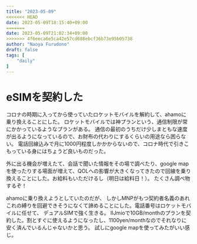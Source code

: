 ```yaml
---
title: "2023-05-09"
<<<<<<< HEAD
date: 2023-05-09T18:15:40+09:00
=======
date: 2023-05-09T21:02:34+09:00
>>>>>>> 4f6eeca6e5ca42e57cd688ebcf36b73e95b05738
author: "Naoya Furudono"
draft: false
tags: [
    "daily"
]
---
```


# eSIMを契約した

コロナの時期に入ってから使っていたロケットモバイルを解約して、ahamoに乗り換えることにした。
ロケットモバイルでは神プランという、通信制限が常にかかっているようなプランがある。
通信の最初のうちだけ少しまともな速度が出るようになっているので、お財布の代わりにするくらいの用途なら困らない。
電話回線込みで月に1000円程度しかかからないので、コロナ時代で引きこもっている身にはちょうど良いものだった。

外に出る機会が増えたて、会話で聞いた情報をその場で調べたり、google mapを使ったりする場面が増えて、QOLへの影響が大きくなってきたので回線を乗り換えることにした。お給料もいただけるし（明日は給料日！）。
たくさん調べ物するぞ！

ahamoに乗り換えようとしていたのだが、
しかしMNPがもつ契約者名義のあれこれの縛りを回避できそうになくて諦めることにした。電話番号はロケットモバイルに任せて、
デュアルSIMで強く生きる。
IIJmioで10GB/monthのプランを契約した。割とすぐに使えるようになったし、1100yen/monthなのでそれなりに安く済んでいるんじゃないかと思う。
試しにgoogle mapを使ってみたがいい感じ。

